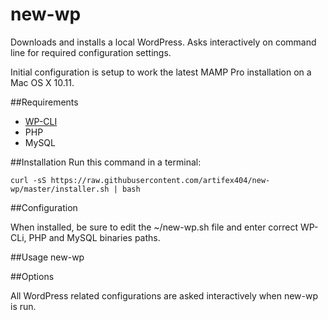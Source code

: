 # new-wp
Downloads and installs a local WordPress. Asks interactively on command line for required configuration settings.

Initial configuration is setup to work the latest MAMP Pro installation on a Mac OS X 10.11.

##Requirements

* [WP-CLI](http://wp-cli.org/)
* PHP
* MySQL

##Installation
Run this command in a terminal:

`curl -sS https://raw.githubusercontent.com/artifex404/new-wp/master/installer.sh | bash`

##Configuration

When installed, be sure to edit the ~/new-wp.sh file and enter correct WP-CLi, PHP and MySQL binaries paths.

##Usage
new-wp

##Options

All WordPress related configurations are asked interactively when new-wp is run.